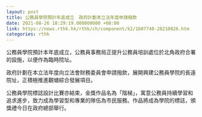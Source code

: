 ```yaml
---
layout: post
title: 公務員學院預計年底成立　政府計劃本立法年度申請撥款
date: 2021-08-26 18:29:19.000000000 +08:00
link: https://news.rthk.hk/rthk/ch/component/k2/1607740-20210826.htm
categories: rthk
---
```


公務員學院預計本年底成立，公務員事務局正提升公務員培訓處位於北角政府合署的設施，以便作為臨時院址。

政府計劃在本立法年度向立法會財務委員會申請撥款，展開興建公務員學院的長遠院址，正積極推進觀塘綜合發展項目。

公務員學院標誌設計比賽亦結束，金獎作品名為「階梯」，寓意公務員持續學習和追求進步，致力成為學習型和專業的隊伍為市民服務。作品將成為學院的標誌，頒獎禮今日在政府總部舉行。
